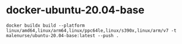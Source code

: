 # docker-ubuntu-20.04-base
 
`docker buildx build --platform linux/amd64,linux/arm64,linux/ppc64le,linux/s390x,linux/arm/v7 -t malenurse/ubuntu-20.04-base:latest --push .`
